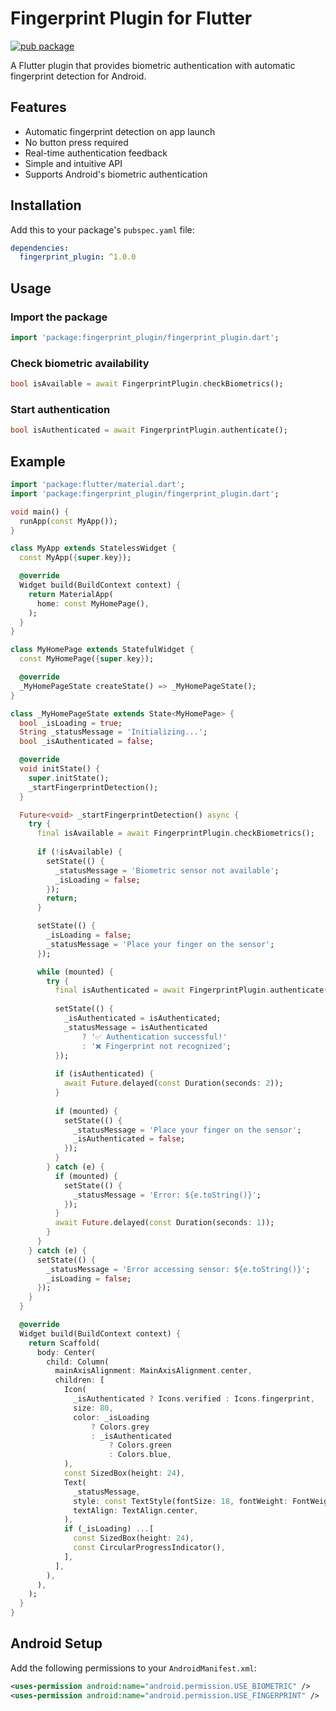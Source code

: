 # Fingerprint Plugin for Flutter

[![pub package](https://img.shields.io/pub/v/fingerprint_plugin.svg)](https://pub.dev/packages/fingerprint_plugin)

A Flutter plugin that provides biometric authentication with automatic fingerprint detection for Android.

## Features

- Automatic fingerprint detection on app launch
- No button press required
- Real-time authentication feedback
- Simple and intuitive API
- Supports Android's biometric authentication

## Installation

Add this to your package's `pubspec.yaml` file:

```yaml
dependencies:
  fingerprint_plugin: ^1.0.0
```

## Usage

### Import the package

```dart
import 'package:fingerprint_plugin/fingerprint_plugin.dart';
```

### Check biometric availability

```dart
bool isAvailable = await FingerprintPlugin.checkBiometrics();
```

### Start authentication

```dart
bool isAuthenticated = await FingerprintPlugin.authenticate();
```

## Example

```dart
import 'package:flutter/material.dart';
import 'package:fingerprint_plugin/fingerprint_plugin.dart';

void main() {
  runApp(const MyApp());
}

class MyApp extends StatelessWidget {
  const MyApp({super.key});

  @override
  Widget build(BuildContext context) {
    return MaterialApp(
      home: const MyHomePage(),
    );
  }
}

class MyHomePage extends StatefulWidget {
  const MyHomePage({super.key});

  @override
  _MyHomePageState createState() => _MyHomePageState();
}

class _MyHomePageState extends State<MyHomePage> {
  bool _isLoading = true;
  String _statusMessage = 'Initializing...';
  bool _isAuthenticated = false;

  @override
  void initState() {
    super.initState();
    _startFingerprintDetection();
  }

  Future<void> _startFingerprintDetection() async {
    try {
      final isAvailable = await FingerprintPlugin.checkBiometrics();
      
      if (!isAvailable) {
        setState(() {
          _statusMessage = 'Biometric sensor not available';
          _isLoading = false;
        });
        return;
      }

      setState(() {
        _isLoading = false;
        _statusMessage = 'Place your finger on the sensor';
      });

      while (mounted) {
        try {
          final isAuthenticated = await FingerprintPlugin.authenticate();
          
          setState(() {
            _isAuthenticated = isAuthenticated;
            _statusMessage = isAuthenticated 
                ? '✅ Authentication successful!' 
                : '❌ Fingerprint not recognized';
          });
          
          if (isAuthenticated) {
            await Future.delayed(const Duration(seconds: 2));
          }
          
          if (mounted) {
            setState(() {
              _statusMessage = 'Place your finger on the sensor';
              _isAuthenticated = false;
            });
          }
        } catch (e) {
          if (mounted) {
            setState(() {
              _statusMessage = 'Error: ${e.toString()}';
            });
          }
          await Future.delayed(const Duration(seconds: 1));
        }
      }
    } catch (e) {
      setState(() {
        _statusMessage = 'Error accessing sensor: ${e.toString()}';
        _isLoading = false;
      });
    }
  }

  @override
  Widget build(BuildContext context) {
    return Scaffold(
      body: Center(
        child: Column(
          mainAxisAlignment: MainAxisAlignment.center,
          children: [
            Icon(
              _isAuthenticated ? Icons.verified : Icons.fingerprint,
              size: 80,
              color: _isLoading 
                  ? Colors.grey
                  : _isAuthenticated 
                      ? Colors.green
                      : Colors.blue,
            ),
            const SizedBox(height: 24),
            Text(
              _statusMessage,
              style: const TextStyle(fontSize: 18, fontWeight: FontWeight.bold),
              textAlign: TextAlign.center,
            ),
            if (_isLoading) ...[
              const SizedBox(height: 24),
              const CircularProgressIndicator(),
            ],
          ],
        ),
      ),
    );
  }
}
```

## Android Setup

Add the following permissions to your `AndroidManifest.xml`:

```xml
<uses-permission android:name="android.permission.USE_BIOMETRIC" />
<uses-permission android:name="android.permission.USE_FINGERPRINT" />
```
